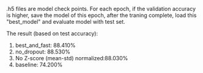 .h5 files are model check points. For each epoch, if the validation accuracy is higher, save the model of this epoch, after the traning complete, load this "best_model" and evaluate model with test set. 

The result (based on test accuracy):
1. best_and_fast: 88.410%
2. no_dropout: 88.530%
3. No Z-score (mean-std) normalized:88.030%
4. baseline: 74.200%
